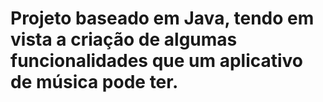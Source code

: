 # Projeto baseado em Java, tendo em vista a criação de algumas funcionalidades que um aplicativo de música pode ter.
